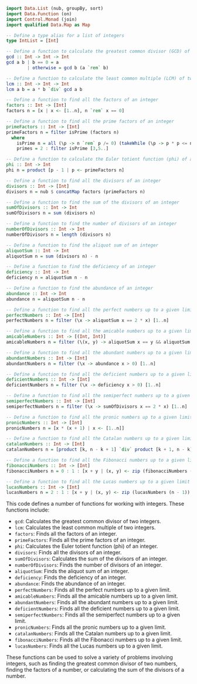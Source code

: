 ```haskell
import Data.List (nub, groupBy, sort)
import Data.Function (on)
import Control.Monad (join)
import qualified Data.Map as Map

-- Define a type alias for a list of integers
type IntList = [Int]

-- Define a function to calculate the greatest common divisor (GCD) of two integers
gcd :: Int -> Int -> Int
gcd a b | b == 0 = a
        | otherwise = gcd b (a `rem` b)

-- Define a function to calculate the least common multiple (LCM) of two integers
lcm :: Int -> Int -> Int
lcm a b = a * b `div` gcd a b

-- Define a function to find all the factors of an integer
factors :: Int -> [Int]
factors n = [x | x <- [1..n], n `rem` x == 0]

-- Define a function to find all the prime factors of an integer
primeFactors :: Int -> [Int]
primeFactors n = filter isPrime (factors n)
  where
    isPrime n = all (\p -> n `rem` p /= 0) (takeWhile (\p -> p * p <= n) primes)
    primes = 2 : filter isPrime [3,5..]

-- Define a function to calculate the Euler totient function (phi) of an integer
phi :: Int -> Int
phi n = product [p - 1 | p <- primeFactors n]

-- Define a function to find all the divisors of an integer
divisors :: Int -> [Int]
divisors n = nub $ concatMap factors (primeFactors n)

-- Define a function to find the sum of the divisors of an integer
sumOfDivisors :: Int -> Int
sumOfDivisors n = sum (divisors n)

-- Define a function to find the number of divisors of an integer
numberOfDivisors :: Int -> Int
numberOfDivisors n = length (divisors n)

-- Define a function to find the aliquot sum of an integer
aliquotSum :: Int -> Int
aliquotSum n = sum (divisors n) - n

-- Define a function to find the deficiency of an integer
deficiency :: Int -> Int
deficiency n = aliquotSum n - n

-- Define a function to find the abundance of an integer
abundance :: Int -> Int
abundance n = aliquotSum n - n

-- Define a function to find all the perfect numbers up to a given limit
perfectNumbers :: Int -> [Int]
perfectNumbers n = filter (\x -> aliquotSum x == 2 * x) [1..n]

-- Define a function to find all the amicable numbers up to a given limit
amicableNumbers :: Int -> [(Int, Int)]
amicableNumbers n = filter (\(x, y) -> aliquotSum x == y && aliquotSum y == x) [(x, y) | x <- [1..n], y <- [x+1..n]]

-- Define a function to find all the abundant numbers up to a given limit
abundantNumbers :: Int -> [Int]
abundantNumbers n = filter (\x -> abundance x > 0) [1..n]

-- Define a function to find all the deficient numbers up to a given limit
deficientNumbers :: Int -> [Int]
deficientNumbers n = filter (\x -> deficiency x > 0) [1..n]

-- Define a function to find all the semiperfect numbers up to a given limit
semiperfectNumbers :: Int -> [Int]
semiperfectNumbers n = filter (\x -> sumOfDivisors x == 2 * x) [1..n]

-- Define a function to find all the pronic numbers up to a given limit
pronicNumbers :: Int -> [Int]
pronicNumbers n = [x * (x + 1) | x <- [1..n]]

-- Define a function to find all the Catalan numbers up to a given limit
catalanNumbers :: Int -> [Int]
catalanNumbers n = [product [k, n - k + 1] `div` product [k + 1, n - k] | k <- [0..n]]

-- Define a function to find all the Fibonacci numbers up to a given limit
fibonacciNumbers :: Int -> [Int]
fibonacciNumbers n = 0 : 1 : [x + y | (x, y) <- zip (fibonacciNumbers (n - 1)) (fibonacciNumbers (n - 2))]

-- Define a function to find all the Lucas numbers up to a given limit
lucasNumbers :: Int -> [Int]
lucasNumbers n = 2 : 1 : [x + y | (x, y) <- zip (lucasNumbers (n - 1)) (lucasNumbers (n - 2))]
```

This code defines a number of functions for working with integers. These functions include:

* `gcd`: Calculates the greatest common divisor of two integers.
* `lcm`: Calculates the least common multiple of two integers.
* `factors`: Finds all the factors of an integer.
* `primeFactors`: Finds all the prime factors of an integer.
* `phi`: Calculates the Euler totient function (phi) of an integer.
* `divisors`: Finds all the divisors of an integer.
* `sumOfDivisors`: Calculates the sum of the divisors of an integer.
* `numberOfDivisors`: Finds the number of divisors of an integer.
* `aliquotSum`: Finds the aliquot sum of an integer.
* `deficiency`: Finds the deficiency of an integer.
* `abundance`: Finds the abundance of an integer.
* `perfectNumbers`: Finds all the perfect numbers up to a given limit.
* `amicableNumbers`: Finds all the amicable numbers up to a given limit.
* `abundantNumbers`: Finds all the abundant numbers up to a given limit.
* `deficientNumbers`: Finds all the deficient numbers up to a given limit.
* `semiperfectNumbers`: Finds all the semiperfect numbers up to a given limit.
* `pronicNumbers`: Finds all the pronic numbers up to a given limit.
* `catalanNumbers`: Finds all the Catalan numbers up to a given limit.
* `fibonacciNumbers`: Finds all the Fibonacci numbers up to a given limit.
* `lucasNumbers`: Finds all the Lucas numbers up to a given limit.

These functions can be used to solve a variety of problems involving integers, such as finding the greatest common divisor of two numbers, finding the factors of a number, or calculating the sum of the divisors of a number.